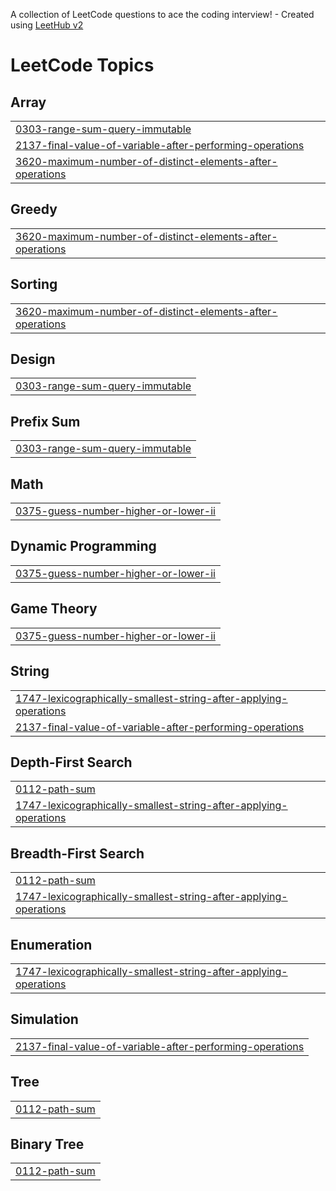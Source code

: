 A collection of LeetCode questions to ace the coding interview! - Created using [LeetHub v2](https://github.com/arunbhardwaj/LeetHub-2.0)
<!---LeetCode Topics Start-->
# LeetCode Topics
## Array
|  |
| ------- |
| [0303-range-sum-query-immutable](https://github.com/itikaa/LeetCode/tree/master/0303-range-sum-query-immutable) |
| [2137-final-value-of-variable-after-performing-operations](https://github.com/itikaa/LeetCode/tree/master/2137-final-value-of-variable-after-performing-operations) |
| [3620-maximum-number-of-distinct-elements-after-operations](https://github.com/itikaa/LeetCode/tree/master/3620-maximum-number-of-distinct-elements-after-operations) |
## Greedy
|  |
| ------- |
| [3620-maximum-number-of-distinct-elements-after-operations](https://github.com/itikaa/LeetCode/tree/master/3620-maximum-number-of-distinct-elements-after-operations) |
## Sorting
|  |
| ------- |
| [3620-maximum-number-of-distinct-elements-after-operations](https://github.com/itikaa/LeetCode/tree/master/3620-maximum-number-of-distinct-elements-after-operations) |
## Design
|  |
| ------- |
| [0303-range-sum-query-immutable](https://github.com/itikaa/LeetCode/tree/master/0303-range-sum-query-immutable) |
## Prefix Sum
|  |
| ------- |
| [0303-range-sum-query-immutable](https://github.com/itikaa/LeetCode/tree/master/0303-range-sum-query-immutable) |
## Math
|  |
| ------- |
| [0375-guess-number-higher-or-lower-ii](https://github.com/itikaa/LeetCode/tree/master/0375-guess-number-higher-or-lower-ii) |
## Dynamic Programming
|  |
| ------- |
| [0375-guess-number-higher-or-lower-ii](https://github.com/itikaa/LeetCode/tree/master/0375-guess-number-higher-or-lower-ii) |
## Game Theory
|  |
| ------- |
| [0375-guess-number-higher-or-lower-ii](https://github.com/itikaa/LeetCode/tree/master/0375-guess-number-higher-or-lower-ii) |
## String
|  |
| ------- |
| [1747-lexicographically-smallest-string-after-applying-operations](https://github.com/itikaa/LeetCode/tree/master/1747-lexicographically-smallest-string-after-applying-operations) |
| [2137-final-value-of-variable-after-performing-operations](https://github.com/itikaa/LeetCode/tree/master/2137-final-value-of-variable-after-performing-operations) |
## Depth-First Search
|  |
| ------- |
| [0112-path-sum](https://github.com/itikaa/LeetCode/tree/master/0112-path-sum) |
| [1747-lexicographically-smallest-string-after-applying-operations](https://github.com/itikaa/LeetCode/tree/master/1747-lexicographically-smallest-string-after-applying-operations) |
## Breadth-First Search
|  |
| ------- |
| [0112-path-sum](https://github.com/itikaa/LeetCode/tree/master/0112-path-sum) |
| [1747-lexicographically-smallest-string-after-applying-operations](https://github.com/itikaa/LeetCode/tree/master/1747-lexicographically-smallest-string-after-applying-operations) |
## Enumeration
|  |
| ------- |
| [1747-lexicographically-smallest-string-after-applying-operations](https://github.com/itikaa/LeetCode/tree/master/1747-lexicographically-smallest-string-after-applying-operations) |
## Simulation
|  |
| ------- |
| [2137-final-value-of-variable-after-performing-operations](https://github.com/itikaa/LeetCode/tree/master/2137-final-value-of-variable-after-performing-operations) |
## Tree
|  |
| ------- |
| [0112-path-sum](https://github.com/itikaa/LeetCode/tree/master/0112-path-sum) |
## Binary Tree
|  |
| ------- |
| [0112-path-sum](https://github.com/itikaa/LeetCode/tree/master/0112-path-sum) |
<!---LeetCode Topics End-->
